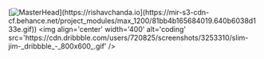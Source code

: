 [![MasterHead]([https://1.bp.blogspot.com/-7A4WynwLsM...)](https://rishavchanda.io](https://mir-s3-cdn-cf.behance.net/project_modules/max_1200/81bb4b165684019.640b6038d133e.gif))
<img align='center' width='400' alt='coding' src='https://cdn.dribbble.com/users/720825/screenshots/3253310/slim-jim-_dribbble_-_800x600_.gif' />
